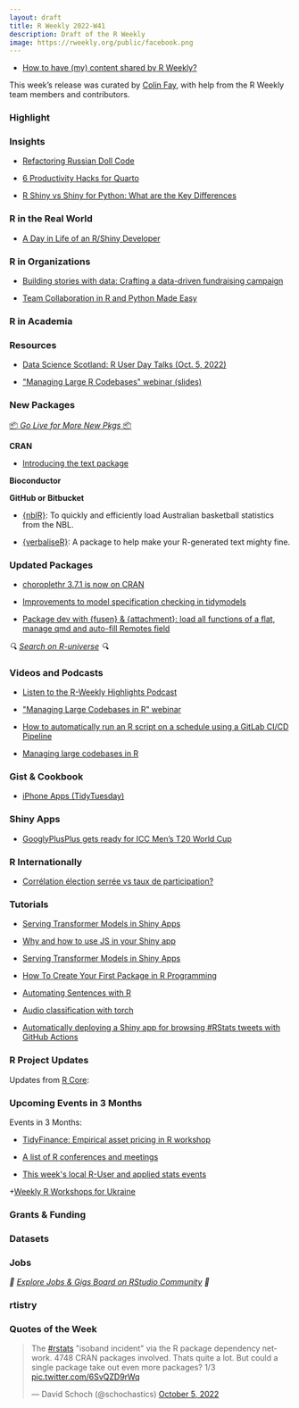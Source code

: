 ```yaml
---
layout: draft
title: R Weekly 2022-W41
description: Draft of the R Weekly
image: https://rweekly.org/public/facebook.png
---
```



+ [How to have (my) content shared by R Weekly?](https://github.com/rweekly/rweekly.org#how-to-have-my-content-shared-by-r-weekly)

This week’s release was curated by [Colin Fay](https://twitter.com/_ColinFay), with help from the R Weekly team members and contributors.



###  Highlight



### Insights

+ [Refactoring Russian Doll Code](https://www.jumpingrivers.com/blog/refactoring-russian-doll-code/)

+ [6 Productivity Hacks for Quarto](https://www.rstudio.com/blog/6-productivity-hacks-for-quarto/)

+ [R Shiny vs Shiny for Python: What are the Key Differences](https://appsilon.com/r-shiny-vs-shiny-for-python/)

### R in the Real World

+ [A Day in Life of an R/Shiny Developer](https://appsilon.com/a-day-in-life-of-an-r-shiny-developer/)


###  R in Organizations

+ [Building stories with data: Crafting a data-driven fundraising campaign](https://www.cararthompson.com/posts/2022-08-24-crafting-a-data-driven-fundraising-campaign/)

+ [Team Collaboration in R and Python Made Easy](https://www.rstudio.com/blog/creating-collaborative-bilingual-teams/)


###  R in Academia



###  Resources

+ [Data Science Scotland: R User Day Talks (Oct. 5, 2022)](https://github.com/DataScienceScotland/R-user-day-talks)

+ ["Managing Large R Codebases" webinar (slides)](https://rpubs.com/Ryo-N7/ManagingLargeRCodebase)

###  New Packages

<p class="added-hostname"><a href="https://rweekly.org/live" target="_blank" class="externalLink">📦 <i>Go Live for More New Pkgs</i> 📦</a></p>


**CRAN**

+ [Introducing the text package](https://blogs.rstudio.com/ai/posts/2022-09-29-r-text/)


**Bioconductor**



**GitHub or Bitbucket**

+ [{nblR}](https://github.com/JaseZiv/nblR/): To quickly and efficiently load Australian basketball statistics from the NBL.

+ [{verbaliseR}](https://github.com/cararthompson/verbaliseR): A package to help make your R-generated text mighty fine.

### Updated Packages

+ [choroplethr 3.7.1 is now on CRAN](https://arilamstein.com/blog/2022/10/05/choroplethr-3-7-1-is-now-on-cran/)

+ [Improvements to model specification checking in tidymodels](https://www.tidyverse.org/blog/2022/10/parsnip-checking-1-0-2/)

+ [Package dev with {fusen} & {attachment}: load all functions of a flat, manage qmd and auto-fill Remotes field](https://rtask.thinkr.fr/package-dev-with-fusen-attachment-load-all-functions-of-a-flat-manage-qmd-and-auto-fill-remotes-field/)


<i>🔍 [Search on R-universe](https://r-universe.dev/search/) 🔍</i>

###  Videos and Podcasts

* [Listen to the R-Weekly Highlights Podcast](https://rweekly.fireside.fm/)

+ ["Managing Large Codebases in R" webinar](https://www.activityinfo.org/support/webinars/2022-10-06-managing-large-codebases-in-R.html)

+ [How to automatically run an R script on a schedule using a GitLab CI/CD Pipeline](https://www.youtube.com/watch?v=59gbgBqlaJc)

+ [Managing large codebases in R](https://www.activityinfo.org/support/webinars/2022-10-06-managing-large-codebases-in-R.html)

### Gist & Cookbook

+ [iPhone Apps (TidyTuesday)](https://github.com/tashapiro/TidyTuesday/blob/master/2022/W40/iphone-apps.R)

### Shiny Apps

+ [GooglyPlusPlus gets ready for ICC Men’s T20 World Cup](https://gigadom.in/2022/10/05/googlyplusplus-gets-ready-for-icc-mens-t20-world-cup/)


### R Internationally

+ [Corrélation élection serrée vs taux de participation?](https://www.simoncoulombe.com/2022/10/taux_de_participation_vs_serre/)


###  Tutorials

+ [Serving Transformer Models in Shiny Apps](https://towardsdatascience.com/serving-transformer-models-in-shiny-apps-9a1bed4b41a6)

+ [Why and how to use JS in your Shiny app](https://www.brodrigues.co/blog/2022-10-01-why_js_shiny/)

+ [Serving Transformer Models in Shiny Apps](https://towardsdatascience.com/serving-transformer-models-in-shiny-apps-9a1bed4b41a6)

+ [How To Create Your First Package in R Programming](https://medium.com/@adejumo999/how-to-create-your-first-package-in-r-programming-d59398f76c28)

+ [Automating Sentences with R](https://rfortherestofus.com/2022/10/automating-sentences-with-r/)

+ [Audio classification with torch](https://blogs.rstudio.com/ai/posts/2022-10-06-audio-classification-torch/)

+ [Automatically deploying a Shiny app for browsing #RStats tweets with GitHub Actions](https://nrennie.rbind.io/blog/2022-10-05-automatically-deploying-a-shiny-app-for-browsing-rstats-tweets-with-github-actions/)

<!--<div class="post-more-begin></div><div class="post-more-end"></div>-->

###  R Project Updates

Updates from [R Core](http://developer.r-project.org/blosxom.cgi/R-devel/NEWS):


###  Upcoming Events in 3 Months

Events in 3 Months:

+ [TidyFinance: Empirical asset pricing in R workshop](https://r-posts.com/tidyfinance-empirical-asset-pricing-in-r-workshop/)

+ [A list of R conferences and meetings](https://jumpingrivers.github.io/meetingsR/events.html)

+ [This week's local R-User and applied stats events](https://community.rstudio.com/c/irl)

+[Weekly R Workshops for Ukraine](https://sites.google.com/view/dariia-mykhailyshyna/main/r-workshops-for-ukraine)

### Grants & Funding


### Datasets


### Jobs

<i>💼 [Explore Jobs & Gigs Board on RStudio Community](https://community.rstudio.com/c/jobs/) 💼</i>

###  rtistry


###  Quotes of the Week

<blockquote class="twitter-tweet"><p lang="en" dir="ltr">The <a href="https://twitter.com/hashtag/rstats?src=hash&amp;ref_src=twsrc%5Etfw">#rstats</a> &quot;isoband incident&quot; via the R package dependency network. 4748 CRAN packages involved. Thats quite a lot. But could a single package take out even more packages? 1/3 <a href="https://t.co/6SvQZD9rWq">pic.twitter.com/6SvQZD9rWq</a></p>&mdash; David Schoch (@schochastics) <a href="https://twitter.com/schochastics/status/1577655741942464513?ref_src=twsrc%5Etfw">October 5, 2022</a></blockquote> <script async src="https://platform.twitter.com/widgets.js" charset="utf-8"></script> 
